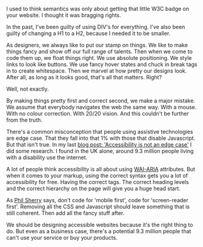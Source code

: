 I used to think semantics was only about getting that little W3C badge on your website. I thought it was bragging rights.

In the past, I've been guilty of using DIV's for everything. I've also been guilty of changing a H1 to a H2, because I needed it to be smaller. 

As designers, we always like to put our stamp on things. We like to make things fancy and show off our full range of talents. Then when we come to code them up, we float things right. We use absolute positioning. We style links to look like buttons. We use fancy hover states and chuck in break tags in to create whitespace. Then we marvel at how pretty our designs look. After all, as long as it looks good, that's all that matters. Right?

Well, not exactly.

By making things pretty first and correct second, we make a major mistake. We assume that everybody navigates the web the same way. With a mouse. With no colour correction. With 20/20 vision. And this couldn't be further from the truth.

There's a common misconception that people using assistive technologies are edge case. That they fall into that 1% with those that disable Javascript. But that isn't true. In my last [blog post: 'Accessibility is not an edge case'](http://www.craigabbott.co.uk/accessibility-is-not-an-edge-case) I did some research. I found in the UK alone, around 9.3 million people living with a disability use the internet.

A lot of people think accessibility is all about using [WAI-ARIA](https://www.w3.org/WAI/intro/aria) attributes. But when it comes to your markup, using the correct syntax gets you a lot of accessibility for free. Having the correct tags. The correct heading levels and the correct hierarchy on the page will give you a huge head start.

As [Phil Sherry](https://twitter.com/nonswearyphil) says, don't code for 'mobile first', code for 'screen-reader first'. Removing all the CSS and Javascript should leave something that is still coherent. Then add all the fancy stuff after.

We should be designing accessible websites because it's the right thing to do. But even as a business case, there's a potential 9.3 million people that can't use your service or buy your products.








